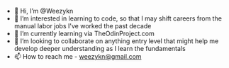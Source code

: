- 👋 Hi, I’m @Weezykn
- 👀 I’m interested in learning to code, so that I may shift careers from the manual labor jobs I've worked the past decade
- 🌱 I’m currently learning via TheOdinProject.com
- 💞️ I’m looking to collaborate on anything entry level that might help me develop deeper understanding as I learn the fundamentals
- 📫 How to reach me - weezykn@gmail.com

<!---
Weezykn/Weezykn is a ✨ special ✨ repository because its `README.md` (this file) appears on your GitHub profile.
You can click the Preview link to take a look at your changes.
--->
